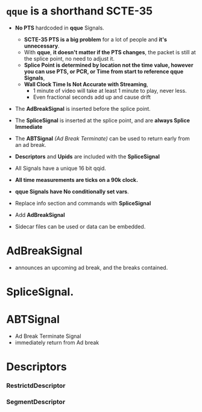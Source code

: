 # `qque`  is a shorthand SCTE-35 

* __No PTS__ hardcoded in  __qque__  Signals.
  * __SCTE-35 PTS is a big problem__ for a lot of people and __it's unnecessary__.
  * With __qque__, __it doesn't matter if the PTS changes__, the packet is still at the splice point, no need to adjust it.
  * __Splice Point is determined by location not the time value, however you can use PTS, or PCR, or Time from start to reference qque Signals__,
  * __Wall Clock Time Is Not Accurate with Streaming__,
      * 1 minute of video will take at least 1 minute to play, never less.
      * Even fractional seconds add up and cause drift      
* The __AdBreakSignal__ is inserted before the splice point.
* The __SpliceSignal__ is inserted at the splice point, and are __always Splice Immediate__
* The __ABTSignal__ _(Ad Break Terminate)_ can be used to return early from an ad break.
* __Descriptors__ and __Upids__ are included with the __SpliceSignal__
* All Signals have a unique 16 bit qqid.
* __All time measurements are ticks on a 90k clock.__ 
* __qque Signals have No conditionally set vars__.

* Replace info section and commands with __SpliceSignal__

* Add __AdBreakSignal__

* Sidecar files can be used or data can be embedded.

# AdBreakSignal  

* announces an upcoming ad break, and the breaks contained.


# SpliceSignal.

# ABTSignal
* Ad Break Terminate Signal
* immediately return from Ad break

# Descriptors

### RestrictdDescriptor


### SegmentDescriptor
